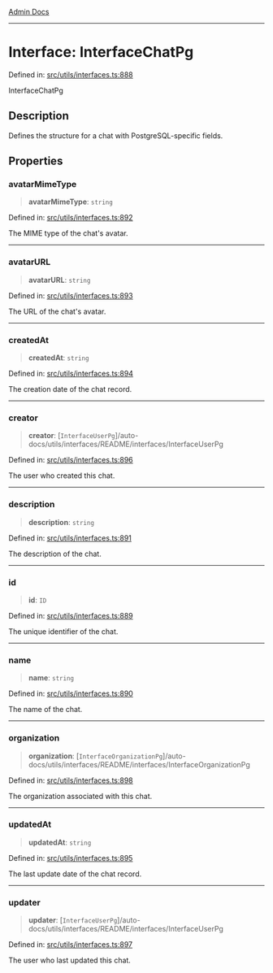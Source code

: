 [Admin Docs](/)

***

# Interface: InterfaceChatPg

Defined in: [src/utils/interfaces.ts:888](https://github.com/PalisadoesFoundation/talawa-admin/blob/main/src/utils/interfaces.ts#L888)

InterfaceChatPg

## Description

Defines the structure for a chat with PostgreSQL-specific fields.

## Properties

### avatarMimeType

> **avatarMimeType**: `string`

Defined in: [src/utils/interfaces.ts:892](https://github.com/PalisadoesFoundation/talawa-admin/blob/main/src/utils/interfaces.ts#L892)

The MIME type of the chat's avatar.

***

### avatarURL

> **avatarURL**: `string`

Defined in: [src/utils/interfaces.ts:893](https://github.com/PalisadoesFoundation/talawa-admin/blob/main/src/utils/interfaces.ts#L893)

The URL of the chat's avatar.

***

### createdAt

> **createdAt**: `string`

Defined in: [src/utils/interfaces.ts:894](https://github.com/PalisadoesFoundation/talawa-admin/blob/main/src/utils/interfaces.ts#L894)

The creation date of the chat record.

***

### creator

> **creator**: [`InterfaceUserPg`]/auto-docs/utils/interfaces/README/interfaces/InterfaceUserPg

Defined in: [src/utils/interfaces.ts:896](https://github.com/PalisadoesFoundation/talawa-admin/blob/main/src/utils/interfaces.ts#L896)

The user who created this chat.

***

### description

> **description**: `string`

Defined in: [src/utils/interfaces.ts:891](https://github.com/PalisadoesFoundation/talawa-admin/blob/main/src/utils/interfaces.ts#L891)

The description of the chat.

***

### id

> **id**: `ID`

Defined in: [src/utils/interfaces.ts:889](https://github.com/PalisadoesFoundation/talawa-admin/blob/main/src/utils/interfaces.ts#L889)

The unique identifier of the chat.

***

### name

> **name**: `string`

Defined in: [src/utils/interfaces.ts:890](https://github.com/PalisadoesFoundation/talawa-admin/blob/main/src/utils/interfaces.ts#L890)

The name of the chat.

***

### organization

> **organization**: [`InterfaceOrganizationPg`]/auto-docs/utils/interfaces/README/interfaces/InterfaceOrganizationPg

Defined in: [src/utils/interfaces.ts:898](https://github.com/PalisadoesFoundation/talawa-admin/blob/main/src/utils/interfaces.ts#L898)

The organization associated with this chat.

***

### updatedAt

> **updatedAt**: `string`

Defined in: [src/utils/interfaces.ts:895](https://github.com/PalisadoesFoundation/talawa-admin/blob/main/src/utils/interfaces.ts#L895)

The last update date of the chat record.

***

### updater

> **updater**: [`InterfaceUserPg`]/auto-docs/utils/interfaces/README/interfaces/InterfaceUserPg

Defined in: [src/utils/interfaces.ts:897](https://github.com/PalisadoesFoundation/talawa-admin/blob/main/src/utils/interfaces.ts#L897)

The user who last updated this chat.
